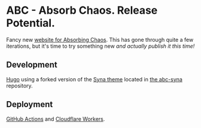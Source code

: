 # ABC - Absorb Chaos. Release Potential.

Fancy new [website for Absorbing Chaos](https://absorbingchaos.com). This has gone through quite a few iterations, but it's time to try something new *and actually publish it this time!*

## Development

[Hugo](https://gohugo.io/) using a forked version of the [Syna theme](https://themes.gohugo.io/theme/syna/) located in [the abc-syna](https://github.com/AbsorbingChaos/abc-syna) repository.

## Deployment

[GitHub Actions](https://github.com/features/actions) and [Cloudflare Workers](https://workers.cloudflare.com/).
